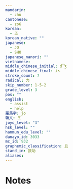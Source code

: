 ```yaml
---
mandarin:
  - zhù
cantonese:
  - zo6
korean:
  - 조
korean_native: ""
japanese:
  - JO
  - SHO
japanese_nanori: ""
vietnamese:
middle_chinese_initial: d͡ʒ
middle_chinese_final: ɨʌ
stroke_count: 7
radical: 力
skip_number: 1-5-2
grade_level: 3
pos: ""
english:
  - assist
  - help
羅馬字: jo
韓文: 조
joyo_level: "3"
hsk_level: ""
hanmun_edu_level: ""
danayo_id: 3033
mc_id: 932
graphemic_classification: 且
stand_in: 援助
aliases:
---
```


# Notes
